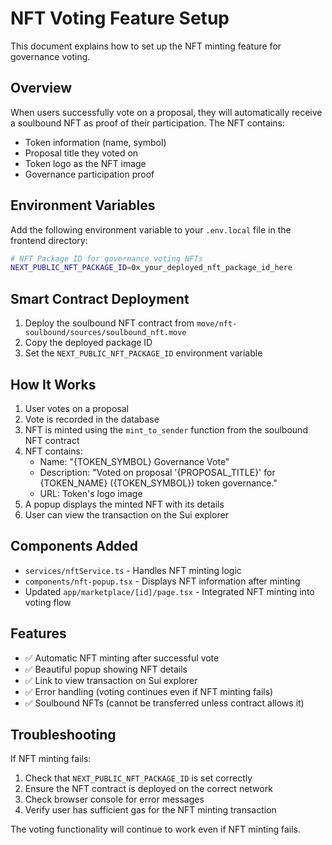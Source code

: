 # NFT Voting Feature Setup

This document explains how to set up the NFT minting feature for governance voting.

## Overview

When users successfully vote on a proposal, they will automatically receive a soulbound NFT as proof of their participation. The NFT contains:

- Token information (name, symbol)
- Proposal title they voted on
- Token logo as the NFT image
- Governance participation proof

## Environment Variables

Add the following environment variable to your `.env.local` file in the frontend directory:

```bash
# NFT Package ID for governance voting NFTs
NEXT_PUBLIC_NFT_PACKAGE_ID=0x_your_deployed_nft_package_id_here
```

## Smart Contract Deployment

1. Deploy the soulbound NFT contract from `move/nft-soulbound/sources/soulbound_nft.move`
2. Copy the deployed package ID
3. Set the `NEXT_PUBLIC_NFT_PACKAGE_ID` environment variable

## How It Works

1. User votes on a proposal
2. Vote is recorded in the database
3. NFT is minted using the `mint_to_sender` function from the soulbound NFT contract
4. NFT contains:
   - Name: "{TOKEN_SYMBOL} Governance Vote"
   - Description: "Voted on proposal '{PROPOSAL_TITLE}' for {TOKEN_NAME} ({TOKEN_SYMBOL}) token governance."
   - URL: Token's logo image
5. A popup displays the minted NFT with its details
6. User can view the transaction on the Sui explorer

## Components Added

- `services/nftService.ts` - Handles NFT minting logic
- `components/nft-popup.tsx` - Displays NFT information after minting
- Updated `app/marketplace/[id]/page.tsx` - Integrated NFT minting into voting flow

## Features

- ✅ Automatic NFT minting after successful vote
- ✅ Beautiful popup showing NFT details
- ✅ Link to view transaction on Sui explorer
- ✅ Error handling (voting continues even if NFT minting fails)
- ✅ Soulbound NFTs (cannot be transferred unless contract allows it)

## Troubleshooting

If NFT minting fails:

1. Check that `NEXT_PUBLIC_NFT_PACKAGE_ID` is set correctly
2. Ensure the NFT contract is deployed on the correct network
3. Check browser console for error messages
4. Verify user has sufficient gas for the NFT minting transaction

The voting functionality will continue to work even if NFT minting fails.
